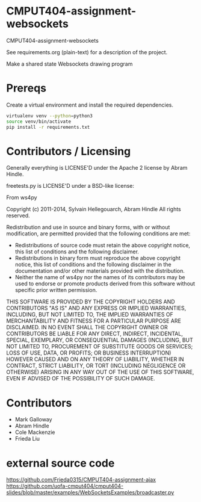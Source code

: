# CMPUT404-assignment-websockets

CMPUT404-assignment-websockets

See requirements.org (plain-text) for a description of the project.

Make a shared state Websockets drawing program

# Prereqs

Create a virtual environment and install the required dependencies.

```bash
virtualenv venv --python=python3
source venv/bin/activate
pip install -r requirements.txt
```

# Contributors / Licensing

Generally everything is LICENSE'D under the Apache 2 license by Abram Hindle.

freetests.py is LICENSE'D under a BSD-like license:

From ws4py

Copyright (c) 2011-2014, Sylvain Hellegouarch, Abram Hindle
All rights reserved.

Redistribution and use in source and binary forms, with or without
modification, are permitted provided that the following conditions are met:

- Redistributions of source code must retain the above copyright notice,
  this list of conditions and the following disclaimer.
- Redistributions in binary form must reproduce the above copyright
  notice, this list of conditions and the following disclaimer in the
  documentation and/or other materials provided with the distribution.
- Neither the name of ws4py nor the names of its contributors may be used
  to endorse or promote products derived from this software without
  specific prior written permission.

THIS SOFTWARE IS PROVIDED BY THE COPYRIGHT HOLDERS AND CONTRIBUTORS "AS IS"
AND ANY EXPRESS OR IMPLIED WARRANTIES, INCLUDING, BUT NOT LIMITED TO, THE
IMPLIED WARRANTIES OF MERCHANTABILITY AND FITNESS FOR A PARTICULAR PURPOSE
ARE DISCLAIMED. IN NO EVENT SHALL THE COPYRIGHT OWNER OR CONTRIBUTORS BE
LIABLE FOR ANY DIRECT, INDIRECT, INCIDENTAL, SPECIAL, EXEMPLARY, OR
CONSEQUENTIAL DAMAGES (INCLUDING, BUT NOT LIMITED TO, PROCUREMENT OF
SUBSTITUTE GOODS OR SERVICES; LOSS OF USE, DATA, OR PROFITS; OR BUSINESS
INTERRUPTION) HOWEVER CAUSED AND ON ANY THEORY OF LIABILITY, WHETHER IN
CONTRACT, STRICT LIABILITY, OR TORT (INCLUDING NEGLIGENCE OR OTHERWISE)
ARISING IN ANY WAY OUT OF THE USE OF THIS SOFTWARE, EVEN IF ADVISED OF THE
POSSIBILITY OF SUCH DAMAGE.

# Contributors

- Mark Galloway
- Abram Hindle
- Cole Mackenzie
- Frieda Liu

# external source code

https://github.com/Frieda0315/CMPUT404-assignment-ajax
https://github.com/uofa-cmput404/cmput404-slides/blob/master/examples/WebSocketsExamples/broadcaster.py
